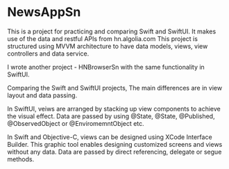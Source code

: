 # NewsAppSn

This is a project for practicing and comparing Swift and SwiftUI.
It makes use of the data and restful APIs from hn.algolia.com
This project is structured using MVVM architecture to have data models, views, view controllers and data service.

I wrote another project - HNBrowserSn with the same functionality in SwiftUI.

Comparing the Swift and SwiftUI projects, The main differences are in view layout and data passing.

In SwiftUI, veiws are arranged by stacking up view components to achieve the visual effect.  Data are passed by using @State,  @State, @Published, @ObservedObject or @EnviromemntObject etc.

In Swift and Objective-C, views can be designed using XCode Interface Builder. This graphic tool enables designing customized screens and views without any data.  Data are passed by direct referencing, delegate or segue methods.
